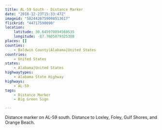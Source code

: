 ```yaml
---
title: AL-59 South - Distance Marker
date: "2018-12-23T15:33:47Z"
imageid: "5024426759098513617"
flickrid: "44717590090"
location:
    latitude: 30.645970894568535
    longitude: -87.7605079325308
places: []
counties:
    - Baldwin County|Alabama|United States
countries:
    - United States
states:
    - Alabama|United States
highwaytypes:
    - Alabama State Highway
highways:
    - AL-59
tags:
    - Distance Marker
    - Big Green Sign

---
```

Distance marker on AL-59 south.  Distance to Loxley, Foley, Gulf Shores, and Orange Beach.